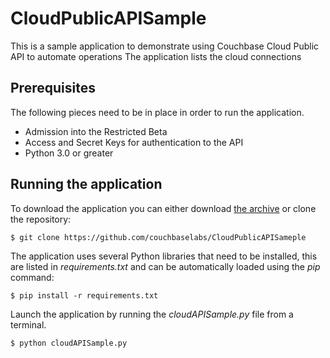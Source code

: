 # CloudPublicAPISample
This is a sample application to demonstrate using Couchbase Cloud Public API to automate operations
The application lists the cloud connections


## Prerequisites
The following pieces need to be in place in order to run the application.

* Admission into the Restricted Beta
* Access and Secret Keys for authentication to the API
* Python 3.0 or greater

## Running the application
To download the application you can either download [the archive](https://github.com/couchbaselabs/CloudPublicAPISameple) or clone the repository:

```
$ git clone https://github.com/couchbaselabs/CloudPublicAPISameple
```

The application uses several Python libraries that need to be installed, this are listed in _requirements.txt_ and can be automatically loaded using the _pip_ command:
```
$ pip install -r requirements.txt
```

Launch the application by running the _cloudAPISample.py_ file from a terminal.
 
```
$ python cloudAPISample.py
```
